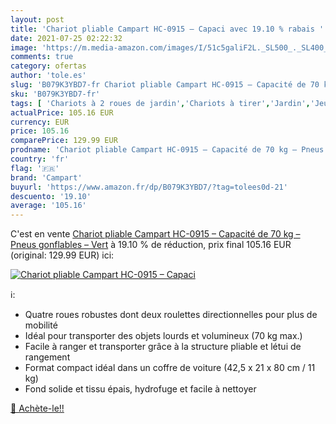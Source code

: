```yaml
---
layout: post
title: 'Chariot pliable Campart HC-0915 – Capaci avec 19.10 % rabais '
date: 2021-07-25 02:22:32
image: 'https://m.media-amazon.com/images/I/51c5galiF2L._SL500_._SL400_.jpg'
comments: true
category: ofertas
author: 'tole.es'
slug: 'B079K3YBD7-fr Chariot pliable Campart HC-0915 – Capacité de 70 kg –...'
sku: 'B079K3YBD7-fr'
tags: [ 'Chariots à 2 roues de jardin','Chariots à tirer','Jardin','Jeux de plein air et sports','Jeux et Jouets','Jeux et jouets','Matériels darrosage et outils pour jardins','Vélos et véhicules pour enfants','campart', ]
actualPrice: 105.16 EUR
currency: EUR
price: 105.16
comparePrice: 129.99 EUR
prodname: 'Chariot pliable Campart HC-0915 – Capacité de 70 kg – Pneus gonflables – Vert'
country: 'fr'
flag: '🇫🇷'
brand: 'Campart'
buyurl: 'https://www.amazon.fr/dp/B079K3YBD7/?tag=tolees0d-21'
descuento: '19.10'
average: '105.16'
---
```


C'est en vente [Chariot pliable Campart HC-0915 – Capacité de 70 kg – Pneus gonflables – Vert](https://www.amazon.fr/dp/B079K3YBD7/?tag=tolees0d-21)  à  19.10 % de réduction, prix final  105.16 EUR (original: 129.99 EUR) ici:

[![Chariot pliable Campart HC-0915 – Capaci](https://m.media-amazon.com/images/I/51c5galiF2L._SL500_._SL400_.jpg)](https://www.amazon.fr/dp/B079K3YBD7/?tag=tolees0d-21)

ℹ️:

- Quatre roues robustes dont deux roulettes directionnelles pour plus de mobilité
- Idéal pour transporter des objets lourds et volumineux (70 kg max.)
- Facile à ranger et transporter grâce à la structure pliable et létui de rangement
- Format compact idéal dans un coffre de voiture (42,5 x 21 x 80 cm / 11 kg)
- Fond solide et tissu épais, hydrofuge et facile à nettoyer

[🛒 Achète-le!!](https://www.amazon.fr/dp/B079K3YBD7/?tag=tolees0d-21)

